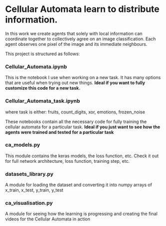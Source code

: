 # Cellular Automata learn to distribute information.

In this work we create agents that solely with local information can coordinate together to collectively agree on an image classification. Each agent observes one pixel of the image and its immediate neighbours.

This project is structured as follows:

### Cellular_Automata.ipynb
This is the notebook I use when working on a new task. It has many options that are useful when trying out new things. **Ideal if you want to fully customize this code for a new task.** 

### Cellular_Automata_task.ipynb
where task is either: fruits, count_digits, xor, emotions, frozen_noise

These notebooks contain all the necessary code for fully training the cellular automata for a particular task. **Ideal if you just want to see how the agents were trained and tested for a particular task**

### ca_models.py
This module contains the keras models, the loss function, etc. Check it out for full network architecture, loss function, training step, etc.

### datasets_library.py
A module for loading the dataset and converting it into numpy arrays of x_train, x_test, y_train, y_test

### ca_visualisation.py
A module for seeing how the learning is progressing and creating the final videos for the Cellular Automata in action
